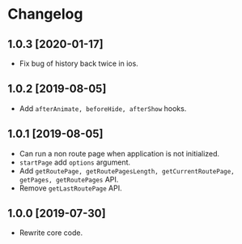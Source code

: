 # Changelog

## 1.0.3 [2020-01-17]

- Fix bug of history back twice in ios.

## 1.0.2 [2019-08-05]

- Add `afterAnimate, beforeHide, afterShow` hooks.

## 1.0.1 [2019-08-05]

- Can run a non route page when application is not initialized.
- `startPage` add `options` argument.
- Add `getRoutePage, getRoutePagesLength, getCurrentRoutePage, getPages, getRoutePages` API.
- Remove `getLastRoutePage` API.

## 1.0.0 [2019-07-30]

- Rewrite core code.
